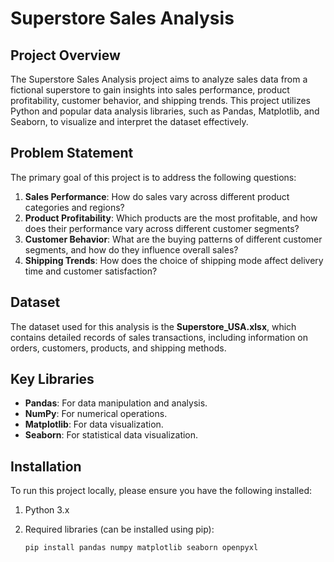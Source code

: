 # Superstore Sales Analysis

## Project Overview

The Superstore Sales Analysis project aims to analyze sales data from a fictional superstore to gain insights into sales performance, product profitability, customer behavior, and shipping trends. This project utilizes Python and popular data analysis libraries, such as Pandas, Matplotlib, and Seaborn, to visualize and interpret the dataset effectively.

## Problem Statement

The primary goal of this project is to address the following questions:

1. **Sales Performance**: How do sales vary across different product categories and regions?
2. **Product Profitability**: Which products are the most profitable, and how does their performance vary across different customer segments?
3. **Customer Behavior**: What are the buying patterns of different customer segments, and how do they influence overall sales?
4. **Shipping Trends**: How does the choice of shipping mode affect delivery time and customer satisfaction?

## Dataset

The dataset used for this analysis is the **Superstore_USA.xlsx**, which contains detailed records of sales transactions, including information on orders, customers, products, and shipping methods.

## Key Libraries

- **Pandas**: For data manipulation and analysis.
- **NumPy**: For numerical operations.
- **Matplotlib**: For data visualization.
- **Seaborn**: For statistical data visualization.

## Installation

To run this project locally, please ensure you have the following installed:

1. Python 3.x
2. Required libraries (can be installed using pip):

   ```bash
   pip install pandas numpy matplotlib seaborn openpyxl
